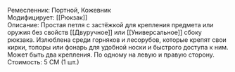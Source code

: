 Ремесленник: Портной, Кожевник<br>
Модифицирует: [[Рюкзак]]<br>
Описание:
Простая петля с застёжкой для крепления предмета или оружия без свойств [[Двуручное]] или [[Универсальное]] сбоку рюкзака. Излюблена среди горняков и лесорубов, которые крепят свои кирки, топоры или фонарь для удобной носки и быстрого доступа к ним. Может быть два крепления. По одному на левую и правую сторону.<br>
Стоимость: 5 СМ (1 шт.)